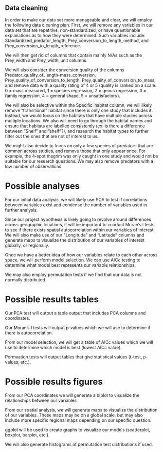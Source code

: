 ## Data cleaning

In order to make our data set more manageable and clear, we will employ the following data cleaning plan. First, we will remove any variables in our data set that are repetitive, non-standardized, or have questionable explanations as to how they were determined. Such variables include: Standardized_predator_length, Prey_conversion_to_length_method, and Prey_conversion_to_length_reference. 

We will then get rid of columns that contain mainly N/As such as the Prey_width and Prey_width_unit columns. 

We will also consider the conversion quality of the columns Predator_quality_of_length-mass_conversion, Prey_quality_of_conversion_to_length, Prey_quality_of_conversion_to_mass, and remove data with a quality rating of 4 or 5 (quality is ranked on a scale: 0 = mass measured, 1 = species regression, 2 = genus regression, 3 = family regression, 4 = general shape, 5 = unsatisfactory). 

We will also be selective within the Specific_habitat column; we will likely remove “transitional” habitat since there is only one study that includes it. Instead, we would focus on the habitats that have multiple studies across multiple locations. We also will need to go through the habitat names and ensure that habitats are labelled consistently (ex: is there a difference between “Shelf” and “shelf”?), and research the habitat types to further filter out the ones that are not of interest to us. 

We might also decide to focus on only a few species of predators that are common across studies, and remove those that only appear once. For example, the 4-spot megrim was only caught in one study and would not be suitable for our research questions. We may also remove predators with a low number of observations. 

# Possible analyses

For our initial data analysis, we will likely use PCA to test if correlations between variables exist and condense the number of variables used in further analysis. 

Since our project hypothesis is likely going to revolve around differences across geographic locations, it will be important to conduct Moran’s I tests to see if there exists spatial autocorrelation within our variables of interest. We will also make use of our “Longitude” and “Latitude” columns and generate maps to visualize the distribution of our variables of interest globally, or regionally. 

Once we have a better idea of how our variables relate to each other across space, we will perform model selection. We can use AICc testing to determine what model best represents our variable relationships.

We may also employ permutation tests if we find that our data is not normally distributed.

# Possible results tables

Our PCA test will output a table output that includes PCA columns and coordinates.

Our Moran’s I tests will output p-values which we will use to determine if there is autocorrelation.

From our model selection, we will get a table of AICc values which we will use to determine which model is best (lowest AICc value).

Permuation tests will output tables that give statistical values (t-test, p-values, etc.).

# Possible results figures

From our PCA coordinates we will generate a biplot to visualize the relationships between our variables.

From our spatial analysis, we will generate maps to visualize the distribution of our variables. These maps may be on a global scale, but may also include more specific regional maps depending on our specific question.

ggplot will be used to create graphs to visualize our models (scatterplot, boxplot, barplot, etc.).

We will also generate histograms of permutation test distributions if used.
